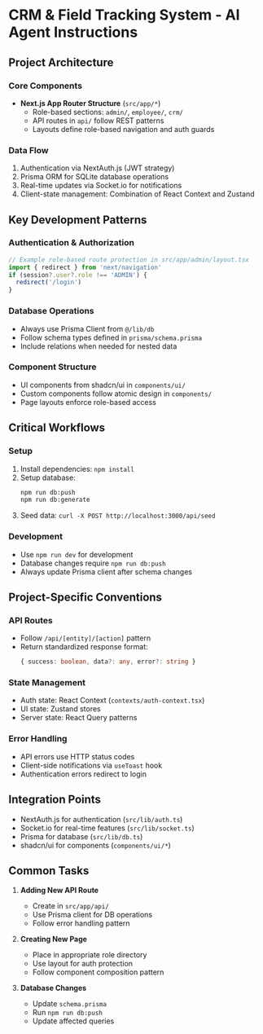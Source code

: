 # CRM & Field Tracking System - AI Agent Instructions

## Project Architecture

### Core Components
- **Next.js App Router Structure** (`src/app/*`)
  - Role-based sections: `admin/`, `employee/`, `crm/`
  - API routes in `api/` follow REST patterns
  - Layouts define role-based navigation and auth guards

### Data Flow
1. Authentication via NextAuth.js (JWT strategy)
2. Prisma ORM for SQLite database operations
3. Real-time updates via Socket.io for notifications
4. Client-state management: Combination of React Context and Zustand

## Key Development Patterns

### Authentication & Authorization
```typescript
// Example role-based route protection in src/app/admin/layout.tsx
import { redirect } from 'next/navigation'
if (session?.user?.role !== 'ADMIN') {
  redirect('/login')
}
```

### Database Operations
- Always use Prisma Client from `@/lib/db`
- Follow schema types defined in `prisma/schema.prisma`
- Include relations when needed for nested data

### Component Structure
- UI components from shadcn/ui in `components/ui/`
- Custom components follow atomic design in `components/`
- Page layouts enforce role-based access

## Critical Workflows

### Setup
1. Install dependencies: `npm install`
2. Setup database:
   ```bash
   npm run db:push
   npm run db:generate
   ```
3. Seed data: `curl -X POST http://localhost:3000/api/seed`

### Development
- Use `npm run dev` for development
- Database changes require `npm run db:push`
- Always update Prisma client after schema changes

## Project-Specific Conventions

### API Routes
- Follow `/api/[entity]/[action]` pattern
- Return standardized response format:
  ```typescript
  { success: boolean, data?: any, error?: string }
  ```

### State Management
- Auth state: React Context (`contexts/auth-context.tsx`)
- UI state: Zustand stores
- Server state: React Query patterns

### Error Handling
- API errors use HTTP status codes
- Client-side notifications via `useToast` hook
- Authentication errors redirect to login

## Integration Points
- NextAuth.js for authentication (`src/lib/auth.ts`)
- Socket.io for real-time features (`src/lib/socket.ts`)
- Prisma for database (`src/lib/db.ts`)
- shadcn/ui for components (`components/ui/*`)

## Common Tasks
1. **Adding New API Route**
   - Create in `src/app/api/`
   - Use Prisma client for DB operations
   - Follow error handling pattern

2. **Creating New Page**
   - Place in appropriate role directory
   - Use layout for auth protection
   - Follow component composition pattern

3. **Database Changes**
   - Update `schema.prisma`
   - Run `npm run db:push`
   - Update affected queries
